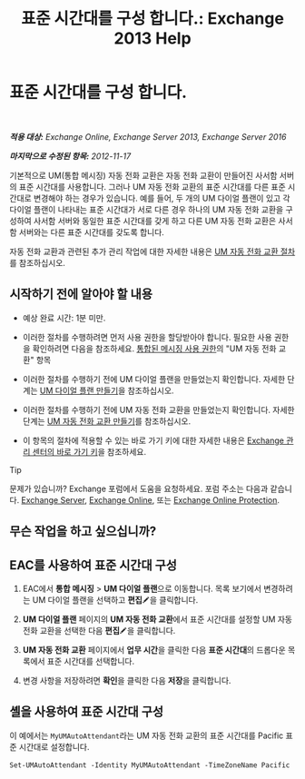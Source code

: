 ﻿---
title: '표준 시간대를 구성 합니다.: Exchange 2013 Help'
TOCTitle: 표준 시간대를 구성 합니다.
ms:assetid: 30d769e1-3657-4622-bc9a-643c63cf46d9
ms:mtpsurl: https://technet.microsoft.com/ko-kr/library/Aa997162(v=EXCHG.150)
ms:contentKeyID: 50555964
ms.date: 05/22/2018
mtps_version: v=EXCHG.150
ms.translationtype: MT
---

# 표준 시간대를 구성 합니다.

 

_**적용 대상:** Exchange Online, Exchange Server 2013, Exchange Server 2016_

_**마지막으로 수정된 항목:** 2012-11-17_

기본적으로 UM(통합 메시징) 자동 전화 교환은 자동 전화 교환이 만들어진 사서함 서버의 표준 시간대를 사용합니다. 그러나 UM 자동 전화 교환의 표준 시간대를 다른 표준 시간대로 변경해야 하는 경우가 있습니다. 예를 들어, 두 개의 UM 다이얼 플랜이 있고 각 다이얼 플랜이 나타내는 표준 시간대가 서로 다른 경우 하나의 UM 자동 전화 교환을 구성하여 사서함 서버와 동일한 표준 시간대를 갖게 하고 다른 UM 자동 전화 교환은 사서함 서버와는 다른 표준 시간대를 갖도록 합니다.

자동 전화 교환과 관련된 추가 관리 작업에 대한 자세한 내용은 [UM 자동 전화 교환 절차](um-auto-attendant-procedures-exchange-2013-help.md)를 참조하십시오.

## 시작하기 전에 알아야 할 내용

  - 예상 완료 시간: 1분 미만.

  - 이러한 절차를 수행하려면 먼저 사용 권한을 할당받아야 합니다. 필요한 사용 권한을 확인하려면 다음을 참조하세요. [통합된 메시징 사용 권한](unified-messaging-permissions-exchange-2013-help.md)의 "UM 자동 전화 교환" 항목

  - 이러한 절차를 수행하기 전에 UM 다이얼 플랜을 만들었는지 확인합니다. 자세한 단계는 [UM 다이얼 플랜 만들기](create-a-um-dial-plan-exchange-2013-help.md)을 참조하십시오.

  - 이러한 절차를 수행하기 전에 UM 자동 전화 교환을 만들었는지 확인합니다. 자세한 단계는 [UM 자동 전화 교환 만들기](create-a-um-auto-attendant-exchange-2013-help.md)를 참조하십시오.

  - 이 항목의 절차에 적용할 수 있는 바로 가기 키에 대한 자세한 내용은 [Exchange 관리 센터의 바로 가기 키](keyboard-shortcuts-in-the-exchange-admin-center-exchange-online-protection-help.md)을 참조하세요.


> [!TIP]
> 문제가 있습니까? Exchange 포럼에서 도움을 요청하세요. 포럼 주소는 다음과 같습니다. <A href="https://go.microsoft.com/fwlink/p/?linkid=60612">Exchange Server</A>, <A href="https://go.microsoft.com/fwlink/p/?linkid=267542">Exchange Online</A>, 또는 <A href="https://go.microsoft.com/fwlink/p/?linkid=285351">Exchange Online Protection</A>.



## 무슨 작업을 하고 싶으십니까?

## EAC를 사용하여 표준 시간대 구성

1.  EAC에서 **통합 메시징** \> **UM 다이얼 플랜**으로 이동합니다. 목록 보기에서 변경하려는 UM 다이얼 플랜을 선택하고 **편집**![편집 아이콘](images/JJ218640.6f53ccb2-1f13-4c02-bea0-30690e6ea71d(EXCHG.150).gif "편집 아이콘")을 클릭합니다.

2.  **UM 다이얼 플랜** 페이지의 **UM 자동 전화 교환**에서 표준 시간대를 설정할 UM 자동 전화 교환을 선택한 다음 **편집**![편집 아이콘](images/JJ218640.6f53ccb2-1f13-4c02-bea0-30690e6ea71d(EXCHG.150).gif "편집 아이콘")을 클릭합니다.

3.  **UM 자동 전화 교환** 페이지에서 **업무 시간**을 클릭한 다음 **표준 시간대**의 드롭다운 목록에서 표준 시간대를 선택합니다.

4.  변경 사항을 저장하려면 **확인**을 클릭한 다음 **저장**을 클릭합니다.

## 셸을 사용하여 표준 시간대 구성

이 예에서는 `MyUMAutoAttendant`라는 UM 자동 전화 교환의 표준 시간대를 Pacific 표준 시간대로 설정합니다.

    Set-UMAutoAttendant -Identity MyUMAutoAttendant -TimeZoneName Pacific

